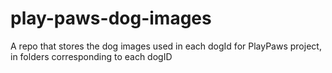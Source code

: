# play-paws-dog-images
A repo that stores the dog images used in each dogId for PlayPaws project, in folders corresponding to each dogID
